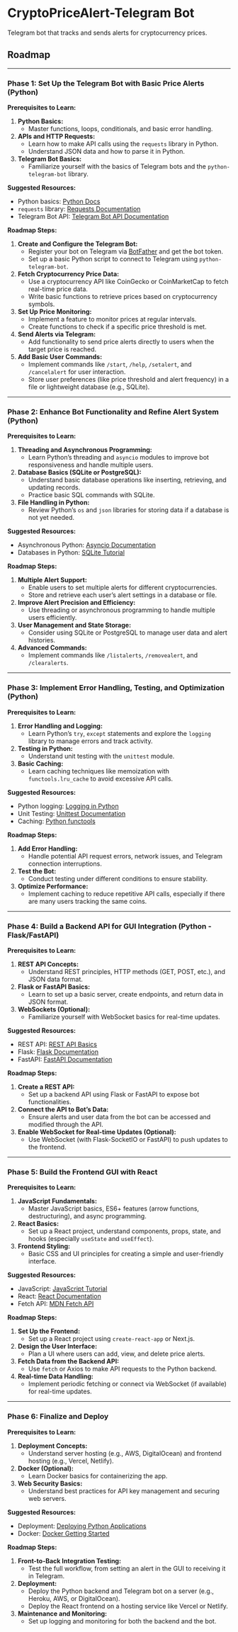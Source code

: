 # CryptoPriceAlert-Telegram Bot
Telegram bot that tracks and sends alerts for cryptocurrency prices.

## Roadmap 
---

### **Phase 1: Set Up the Telegram Bot with Basic Price Alerts (Python)**

**Prerequisites to Learn:**
1. **Python Basics:**
   - Master functions, loops, conditionals, and basic error handling.
2. **APIs and HTTP Requests:**
   - Learn how to make API calls using the `requests` library in Python.
   - Understand JSON data and how to parse it in Python.
3. **Telegram Bot Basics:**
   - Familiarize yourself with the basics of Telegram bots and the `python-telegram-bot` library.

**Suggested Resources:**
   - Python basics: [Python Docs](https://docs.python.org/3/tutorial/)
   - `requests` library: [Requests Documentation](https://docs.python-requests.org/en/master/)
   - Telegram Bot API: [Telegram Bot API Documentation](https://core.telegram.org/bots)

**Roadmap Steps:**
1. **Create and Configure the Telegram Bot:**
   - Register your bot on Telegram via [BotFather](https://core.telegram.org/bots#botfather) and get the bot token.
   - Set up a basic Python script to connect to Telegram using `python-telegram-bot`.
2. **Fetch Cryptocurrency Price Data:**
   - Use a cryptocurrency API like CoinGecko or CoinMarketCap to fetch real-time price data.
   - Write basic functions to retrieve prices based on cryptocurrency symbols.
3. **Set Up Price Monitoring:**
   - Implement a feature to monitor prices at regular intervals.
   - Create functions to check if a specific price threshold is met.
4. **Send Alerts via Telegram:**
   - Add functionality to send price alerts directly to users when the target price is reached.
5. **Add Basic User Commands:**
   - Implement commands like `/start`, `/help`, `/setalert`, and `/cancelalert` for user interaction.
   - Store user preferences (like price threshold and alert frequency) in a file or lightweight database (e.g., SQLite).

---

### **Phase 2: Enhance Bot Functionality and Refine Alert System (Python)**

**Prerequisites to Learn:**
1. **Threading and Asynchronous Programming:**
   - Learn Python’s threading and `asyncio` modules to improve bot responsiveness and handle multiple users.
2. **Database Basics (SQLite or PostgreSQL):**
   - Understand basic database operations like inserting, retrieving, and updating records.
   - Practice basic SQL commands with SQLite.
3. **File Handling in Python:**
   - Review Python’s `os` and `json` libraries for storing data if a database is not yet needed.

**Suggested Resources:**
   - Asynchronous Python: [Asyncio Documentation](https://docs.python.org/3/library/asyncio.html)
   - Databases in Python: [SQLite Tutorial](https://www.sqlitetutorial.net/sqlite-python/)

**Roadmap Steps:**
1. **Multiple Alert Support:**
   - Enable users to set multiple alerts for different cryptocurrencies.
   - Store and retrieve each user’s alert settings in a database or file.
2. **Improve Alert Precision and Efficiency:**
   - Use threading or asynchronous programming to handle multiple users efficiently.
3. **User Management and State Storage:**
   - Consider using SQLite or PostgreSQL to manage user data and alert histories.
4. **Advanced Commands:**
   - Implement commands like `/listalerts`, `/removealert`, and `/clearalerts`.

---

### **Phase 3: Implement Error Handling, Testing, and Optimization (Python)**

**Prerequisites to Learn:**
1. **Error Handling and Logging:**
   - Learn Python’s `try`, `except` statements and explore the `logging` library to manage errors and track activity.
2. **Testing in Python:**
   - Understand unit testing with the `unittest` module.
3. **Basic Caching:**
   - Learn caching techniques like memoization with `functools.lru_cache` to avoid excessive API calls.

**Suggested Resources:**
   - Python logging: [Logging in Python](https://docs.python.org/3/howto/logging.html)
   - Unit Testing: [Unittest Documentation](https://docs.python.org/3/library/unittest.html)
   - Caching: [Python functools](https://docs.python.org/3/library/functools.html)

**Roadmap Steps:**
1. **Add Error Handling:**
   - Handle potential API request errors, network issues, and Telegram connection interruptions.
2. **Test the Bot:**
   - Conduct testing under different conditions to ensure stability.
3. **Optimize Performance:**
   - Implement caching to reduce repetitive API calls, especially if there are many users tracking the same coins.

---

### **Phase 4: Build a Backend API for GUI Integration (Python - Flask/FastAPI)**

**Prerequisites to Learn:**
1. **REST API Concepts:**
   - Understand REST principles, HTTP methods (GET, POST, etc.), and JSON data format.
2. **Flask or FastAPI Basics:**
   - Learn to set up a basic server, create endpoints, and return data in JSON format.
3. **WebSockets (Optional):**
   - Familiarize yourself with WebSocket basics for real-time updates.

**Suggested Resources:**
   - REST API: [REST API Basics](https://restfulapi.net/)
   - Flask: [Flask Documentation](https://flask.palletsprojects.com/)
   - FastAPI: [FastAPI Documentation](https://fastapi.tiangolo.com/)

**Roadmap Steps:**
1. **Create a REST API:**
   - Set up a backend API using Flask or FastAPI to expose bot functionalities.
2. **Connect the API to Bot’s Data:**
   - Ensure alerts and user data from the bot can be accessed and modified through the API.
3. **Enable WebSocket for Real-time Updates (Optional):**
   - Use WebSocket (with Flask-SocketIO or FastAPI) to push updates to the frontend.

---

### **Phase 5: Build the Frontend GUI with React**

**Prerequisites to Learn:**
1. **JavaScript Fundamentals:**
   - Master JavaScript basics, ES6+ features (arrow functions, destructuring), and async programming.
2. **React Basics:**
   - Set up a React project, understand components, props, state, and hooks (especially `useState` and `useEffect`).
3. **Frontend Styling:**
   - Basic CSS and UI principles for creating a simple and user-friendly interface.

**Suggested Resources:**
   - JavaScript: [JavaScript Tutorial](https://www.w3schools.com/js/)
   - React: [React Documentation](https://reactjs.org/docs/getting-started.html)
   - Fetch API: [MDN Fetch API](https://developer.mozilla.org/en-US/docs/Web/API/Fetch_API)

**Roadmap Steps:**
1. **Set Up the Frontend:**
   - Set up a React project using `create-react-app` or Next.js.
2. **Design the User Interface:**
   - Plan a UI where users can add, view, and delete price alerts.
3. **Fetch Data from the Backend API:**
   - Use `fetch` or Axios to make API requests to the Python backend.
4. **Real-time Data Handling:**
   - Implement periodic fetching or connect via WebSocket (if available) for real-time updates.

---

### **Phase 6: Finalize and Deploy**

**Prerequisites to Learn:**
1. **Deployment Concepts:**
   - Understand server hosting (e.g., AWS, DigitalOcean) and frontend hosting (e.g., Vercel, Netlify).
2. **Docker (Optional):**
   - Learn Docker basics for containerizing the app.
3. **Web Security Basics:**
   - Understand best practices for API key management and securing web servers.

**Suggested Resources:**
   - Deployment: [Deploying Python Applications](https://realpython.com/python-deployment/)
   - Docker: [Docker Getting Started](https://docs.docker.com/get-started/)

**Roadmap Steps:**
1. **Front-to-Back Integration Testing:**
   - Test the full workflow, from setting an alert in the GUI to receiving it in Telegram.
2. **Deployment:**
   - Deploy the Python backend and Telegram bot on a server (e.g., Heroku, AWS, or DigitalOcean).
   - Deploy the React frontend on a hosting service like Vercel or Netlify.
3. **Maintenance and Monitoring:**
   - Set up logging and monitoring for both the backend and the bot.
